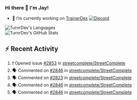 ### Hi there 👋 I'm Jay!

- 🔭 I’m currently working on [TrainerDex](https://www.github.com/TrainerDex) [![Discord](https://discordapp.com/api/v6/guilds/364313717720219651/widget.png?style=shield)](http://discord.trainerdex.co.uk/)

![TurnrDev's Languages](https://github-readme-stats.vercel.app/api/top-langs/?username=TurnrDev&layout=compact&hide_border=true&title_color=1fa6aa&text_color=233247)
<br>
![TurnrDev's GitHub Stats](https://github-readme-stats.vercel.app/api?username=TurnrDev&show_icons=true&hide_border=true&count_private=true&include_all_commits=true&icon_color=1fa6aa&title_color=1fa6aa&text_color=233247)
<br>

## :zap: Recent Activity

<!--START_SECTION:activity-->
1. ❗️ Opened issue [#2853](https://github.com/streetcomplete/StreetComplete/issues/2853) in [streetcomplete/StreetComplete](https://github.com/streetcomplete/StreetComplete)
2. 🗣 Commented on [#2846](https://github.com/streetcomplete/StreetComplete/issues/2846) in [streetcomplete/StreetComplete](https://github.com/streetcomplete/StreetComplete)
3. 🗣 Commented on [#2823](https://github.com/streetcomplete/StreetComplete/issues/2823) in [streetcomplete/StreetComplete](https://github.com/streetcomplete/StreetComplete)
4. 🗣 Commented on [#2846](https://github.com/streetcomplete/StreetComplete/issues/2846) in [streetcomplete/StreetComplete](https://github.com/streetcomplete/StreetComplete)
5. 🗣 Commented on [#2846](https://github.com/streetcomplete/StreetComplete/issues/2846) in [streetcomplete/StreetComplete](https://github.com/streetcomplete/StreetComplete)
<!--END_SECTION:activity-->
